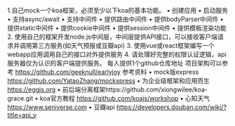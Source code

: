 1.自己mock一个koa框架，必须至少以下koa的基本功能。
•	创建应用
•	启动服务
•	支持async/await
•	支持中间件
•	提供路由中间件
•	提供bodyParser中间件
•	提供static中间件
•	提供cookie中间件
•	提供session中间件
•	提供模板渲染功能
2. 使用自己的框架开发node.js中间层，中间层提供API接口，可以接收客户端请求并调用第三方服务(如天气预报或豆瓣api)
3. 使用vue或react框架编写一个webapp应用调用自己的接口对外提供服务
4. 请处理好完整的权限认证逻辑，api服务器仅为认识的客户端提供服务。
每人提供1个github仓库地址 项目架构可以参考 https://github.com/geeknull/earlyjoy
参考资料
•	mock版express https://github.com/YataoZhang/mockxpress
•	为企业级框架和应用而生 https://eggjs.org
•	前后端分离框架https://github.com/xiongwilee/koa-grace.git
•	koa官方教程 https://github.com/koajs/workshop
•	心知天气 https://www.seniverse.com
•	豆瓣api https://developers.douban.com/wiki/?title=api_v
